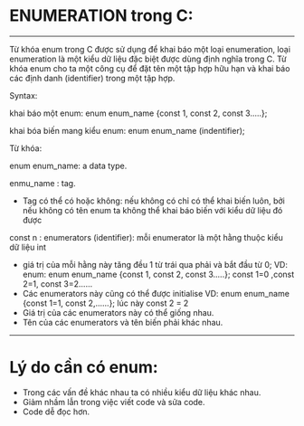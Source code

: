 # ENUMERATION trong C:
----------------------------
Từ khóa enum trong C được sử dụng để khai báo một loại enumeration, loại enumeration là một kiểu dữ liệu đặc biệt được dùng định nghĩa trong C. Từ khóa enum cho ta một công cụ để đặt tên một tập hợp hữu hạn và khai báo các định danh (identifier) trong một tập hợp.

Syntax: 

 khai báo một enum: enum enum_name {const 1, const 2, const 3.....};
 
 khai bóa biến mang kiểu enum: enum enum_name (indentifier);
 
Từ khóa:

enum enum_name: a data type.

enmu_name     : tag.

- Tag có thể có hoặc không: nếu không có chỉ có thể khai biến luôn, bởi nếu không có tên enum ta không thể khai báo biến với kiểu dữ liệu đó được
   
const n       : enumerators (identifier): mỗi enumerator là một hằng thuộc kiểu dữ liệu int
- giá trị của mỗi hằng này tăng đều 1 từ trái qua phải và bắt đầu từ 0;
     VD:  enum: enum enum_name {const 1, const 2, const 3.....};
          const 1=0 ,const 2=1, const 3=2......
- Các enumerators này cũng có thể được initialise
     VD: enum enum_name {const 1=1, const 2,......};
     lúc này const 2 = 2
- Giá trị của các enumerators này có thể giống nhau.
- Tên của các enumerators và tên biến phải khác nhau.
-----------------------
# Lý do cần có enum:
- Trong các vấn đề khác nhau ta có nhiều kiểu dữ liệu khác nhau.
- Giảm nhầm lẫn trong việc viết code và sửa code.
- Code dễ đọc hơn.
     
      

